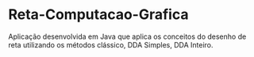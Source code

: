 # Reta-Computacao-Grafica
Aplicação desenvolvida em Java que aplica os conceitos do desenho de reta utilizando os métodos clássico, DDA Simples, DDA Inteiro.
